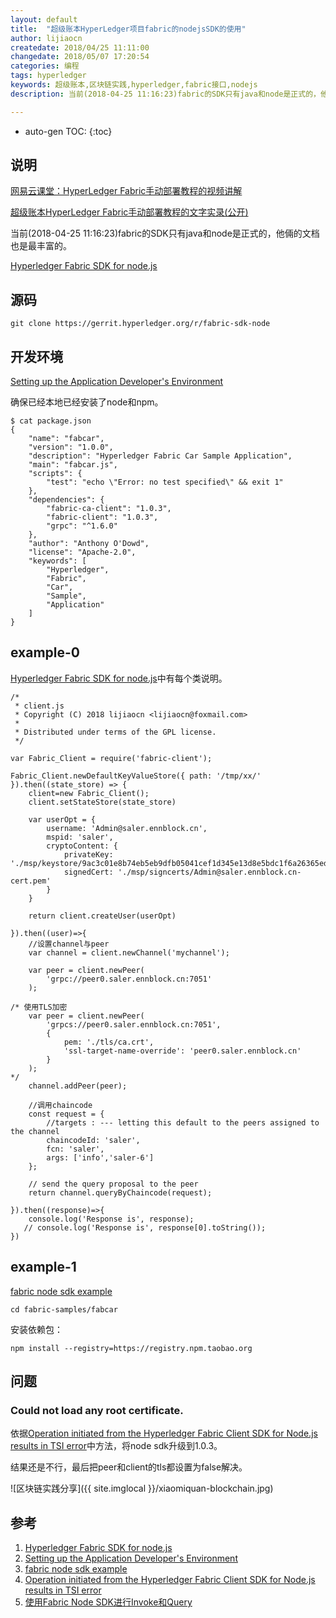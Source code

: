 ```yaml
---
layout: default
title:  "超级账本HyperLedger项目fabric的nodejsSDK的使用"
author: lijiaocn
createdate: 2018/04/25 11:11:00
changedate: 2018/05/07 17:20:54
categories: 编程
tags: hyperledger
keywords: 超级账本,区块链实践,hyperledger,fabric接口,nodejs
description: 当前(2018-04-25 11:16:23)fabric的SDK只有java和node是正式的，他倆的文档也是最丰富的。

---
```


* auto-gen TOC:
{:toc}

## 说明

[网易云课堂：HyperLedger Fabric手动部署教程的视频讲解](http://study.163.com/course/introduction.htm?courseId=1005326005&share=2&shareId=400000000376006)

[超级账本HyperLedger Fabric手动部署教程的文字实录(公开)](http://www.lijiaocn.com/%E9%A1%B9%E7%9B%AE/2018/04/26/hyperledger-fabric-deploy.html)

当前(2018-04-25 11:16:23)fabric的SDK只有java和node是正式的，他倆的文档也是最丰富的。

[Hyperledger Fabric SDK for node.js][1]

## 源码

	git clone https://gerrit.hyperledger.org/r/fabric-sdk-node

## 开发环境

[Setting up the Application Developer's Environment][2]

确保已经本地已经安装了node和npm。

	$ cat package.json
	{
	    "name": "fabcar",
	    "version": "1.0.0",
	    "description": "Hyperledger Fabric Car Sample Application",
	    "main": "fabcar.js",
	    "scripts": {
	        "test": "echo \"Error: no test specified\" && exit 1"
	    },
	    "dependencies": {
	        "fabric-ca-client": "1.0.3",
	        "fabric-client": "1.0.3",
	        "grpc": "^1.6.0"
	    },
	    "author": "Anthony O'Dowd",
	    "license": "Apache-2.0",
	    "keywords": [
	        "Hyperledger",
	        "Fabric",
	        "Car",
	        "Sample",
	        "Application"
	    ]
	}

## example-0

[Hyperledger Fabric SDK for node.js][1]中有每个类说明。

	/*
	 * client.js
	 * Copyright (C) 2018 lijiaocn <lijiaocn@foxmail.com>
	 *
	 * Distributed under terms of the GPL license.
	 */
	
	var Fabric_Client = require('fabric-client');
	
	Fabric_Client.newDefaultKeyValueStore({ path: '/tmp/xx/' }).then((state_store) => {
	    client=new Fabric_Client();
	    client.setStateStore(state_store)
	
	    var userOpt = {
	        username: 'Admin@saler.ennblock.cn',
	        mspid: 'saler',
	        cryptoContent: {
	            privateKey: './msp/keystore/9ac3c01e8b74eb5eb9dfb05041cef1d345e13d8e5bdc1f6a26365ed9803ba19e_sk',
	            signedCert: './msp/signcerts/Admin@saler.ennblock.cn-cert.pem'
	        }
	    }
	
	    return client.createUser(userOpt)
	
	}).then((user)=>{
	    //设置channel与peer
	    var channel = client.newChannel('mychannel');
	
	    var peer = client.newPeer(
	        'grpc://peer0.saler.ennblock.cn:7051'
	    );
	
	/* 使用TLS加密
	    var peer = client.newPeer(
	        'grpcs://peer0.saler.ennblock.cn:7051',
	        {
	            pem: './tls/ca.crt',
	            'ssl-target-name-override': 'peer0.saler.ennblock.cn'
	        }
	    );
	*/
	    channel.addPeer(peer);
	
	    //调用chaincode
	    const request = {
	        //targets : --- letting this default to the peers assigned to the channel
	        chaincodeId: 'saler',
	        fcn: 'saler',
	        args: ['info','saler-6']
	    };
	
	    // send the query proposal to the peer
	    return channel.queryByChaincode(request);
	
	}).then((response)=>{
	    console.log('Response is', response);
	   // console.log('Response is', response[0].toString());
	})

## example-1

[fabric node sdk example][3]

	cd fabric-samples/fabcar

安装依赖包：

	npm install --registry=https://registry.npm.taobao.org

## 问题

###  Could not load any root certificate.

依据[Operation initiated from the Hyperledger Fabric Client SDK for Node.js results in TSI error][4]中方法，将node sdk升级到1.0.3。

结果还是不行，最后把peer和client的tls都设置为false解决。

![区块链实践分享]({{ site.imglocal }}/xiaomiquan-blockchain.jpg)

## 参考

1. [Hyperledger Fabric SDK for node.js][1]
2. [Setting up the Application Developer's Environment][2]
3. [fabric node sdk example][3]
4. [Operation initiated from the Hyperledger Fabric Client SDK for Node.js results in TSI error][4]
5. [使用Fabric Node SDK进行Invoke和Query][5]

[1]: https://fabric-sdk-node.github.io/  "Hyperledger Fabric SDK for node.js" 
[2]: https://fabric-sdk-node.github.io/tutorial-app-dev-env-setup.html "Setting up the Application Developer's Environment"
[3]: https://github.com/hyperledger/fabric-samples/tree/release-1.1/fabcar "fabric node sdk example"
[4]: https://developer.ibm.com/answers/questions/430049/operation-initiated-from-the-hyperledger-fabric-cl/  "Operation initiated from the Hyperledger Fabric Client SDK for Node.js results in TSI error"
[5]: http://www.cnblogs.com/studyzy/p/7524245.html "使用Fabric Node SDK进行Invoke和Query"
